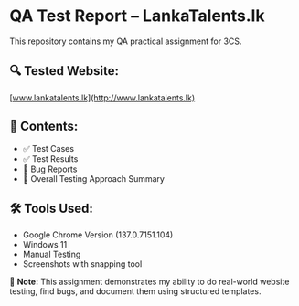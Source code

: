 # QA Test Report – LankaTalents.lk

This repository contains my QA practical assignment for 3CS.

## 🔍 Tested Website:
[www.lankatalents.lk](http://www.lankatalents.lk)

## 📄 Contents:
- ✅ Test Cases
- ✅ Test Results
- 🐞 Bug Reports
- 🧪 Overall Testing Approach Summary

## 🛠️ Tools Used:
- Google Chrome Version (137.0.7151.104)
- Windows 11
- Manual Testing
- Screenshots with snapping tool

📁 **Note:** This assignment demonstrates my ability to do real-world website testing, find bugs, and document them using structured templates.
